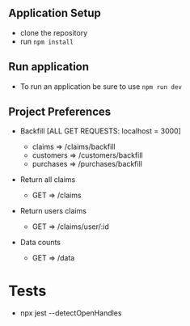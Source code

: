 ## Application Setup
- clone the repository
- run ``npm install``

## Run application
- To run an application be sure to use ```npm run dev```

## Project Preferences
- Backfill [ALL GET REQUESTS: localhost = 3000]
    - claims => /claims/backfill
    - customers => /customers/backfill
    - purchases => /purchases/backfill

- Return all claims
    - GET => /claims
- Return users claims 
    - GET => /claims/user/:id
- Data counts
    - GET => /data
    
# Tests
- npx jest --detectOpenHandles

